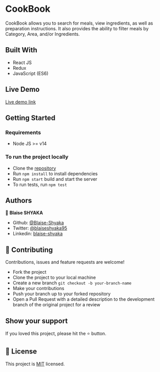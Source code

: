 # CookBook

CookBook allows you to search for meals, view ingredients, as well as preparation instructions. It also provides the ability to filter meals by Category, Area, and/or Ingredients.

## Built With

- React JS
- Redux
- JavaScript (ES6)

## Live Demo

[Live demo link]()

## Getting Started
### Requirements

- Node JS >= v14

### To run the project locally

- Clone the [repository](https://github.com/Blaise-Shyaka/cookbook.git)
- Run `npm install` to install dependencies
- Run `npm start` build and start the server
- To run tests, run `npm test`

## Authors

👤 **Blaise SHYAKA**

- Github: [@Blaise-Shyaka](https://github.com/Blaise-Shyaka)
- Twitter: [@blaiseshyaka95](https://twitter.com/blaiseshyaka95)
- Linkedin: [blaise-shyaka](https://www.linkedin.com/in/blaise-pascal-shyaka)

## 🤝 Contributing

Contributions, issues and feature requests are welcome! 

- Fork the project
- Clone the project to your local machine
- Create a new branch  `git checkout -b your-branch-name`
- Make your contributions
- Push your branch up to your forked repository
- Open a Pull Request with a detailed description to the development branch of the original project for a review

## Show your support

If you loved this project, please hit the ⭐️ button.

## 📝 License

This project is [MIT](./LICENSE) licensed.